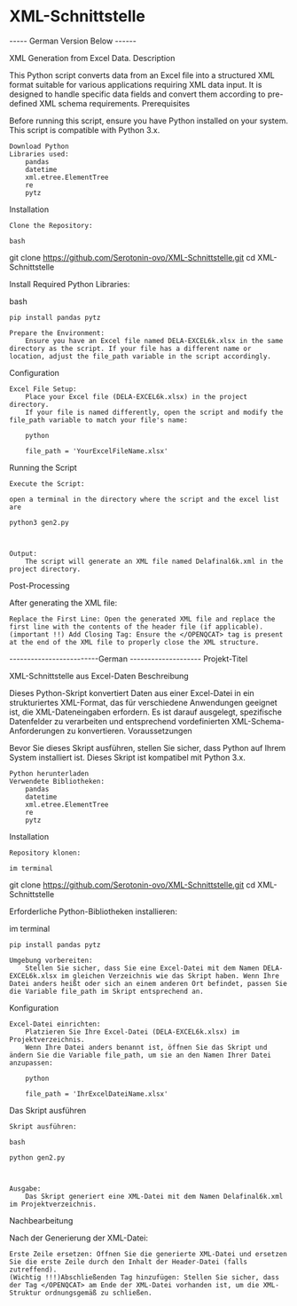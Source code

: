 # XML-Schnittstelle


 ----- German Version Below ------

XML Generation from Excel Data. 
Description

This Python script converts data from an Excel file into a structured XML format suitable for various applications requiring XML data input. It is designed to handle specific data fields and convert them according to pre-defined XML schema requirements.
Prerequisites

Before running this script, ensure you have Python installed on your system. This script is compatible with Python 3.x.

    Download Python
    Libraries used:
        pandas
        datetime
        xml.etree.ElementTree
        re
        pytz

Installation

    Clone the Repository:

    bash

git clone https://github.com/Serotonin-ovo/XML-Schnittstelle.git
cd XML-Schnittstelle

Install Required Python Libraries:

bash

    pip install pandas pytz

    Prepare the Environment:
        Ensure you have an Excel file named DELA-EXCEL6k.xlsx in the same directory as the script. If your file has a different name or location, adjust the file_path variable in the script accordingly.

Configuration

    Excel File Setup:
        Place your Excel file (DELA-EXCEL6k.xlsx) in the project directory.
        If your file is named differently, open the script and modify the file_path variable to match your file's name:

        python

        file_path = 'YourExcelFileName.xlsx'

Running the Script

    Execute the Script:

    open a terminal in the directory where the script and the excel list are

    python3 gen2.py

    

    Output:
        The script will generate an XML file named Delafinal6k.xml in the project directory.

Post-Processing

After generating the XML file:

    Replace the First Line: Open the generated XML file and replace the first line with the contents of the header file (if applicable).
    (important !!) Add Closing Tag: Ensure the </OPENQCAT> tag is present at the end of the XML file to properly close the XML structure.



-------------------------German --------------------
Projekt-Titel

XML-Schnittstelle aus Excel-Daten
Beschreibung

Dieses Python-Skript konvertiert Daten aus einer Excel-Datei in ein strukturiertes XML-Format, das für verschiedene Anwendungen geeignet ist, die XML-Dateneingaben erfordern. Es ist darauf ausgelegt, spezifische Datenfelder zu verarbeiten und entsprechend vordefinierten XML-Schema-Anforderungen zu konvertieren.
Voraussetzungen

Bevor Sie dieses Skript ausführen, stellen Sie sicher, dass Python auf Ihrem System installiert ist. Dieses Skript ist kompatibel mit Python 3.x.

    Python herunterladen
    Verwendete Bibliotheken:
        pandas
        datetime
        xml.etree.ElementTree
        re
        pytz

Installation

    Repository klonen:

    im terminal 

git clone https://github.com/Serotonin-ovo/XML-Schnittstelle.git
cd XML-Schnittstelle

Erforderliche Python-Bibliotheken installieren:

im terminal

    pip install pandas pytz

    Umgebung vorbereiten:
        Stellen Sie sicher, dass Sie eine Excel-Datei mit dem Namen DELA-EXCEL6k.xlsx im gleichen Verzeichnis wie das Skript haben. Wenn Ihre Datei anders heißt oder sich an einem anderen Ort befindet, passen Sie die Variable file_path im Skript entsprechend an.

Konfiguration

    Excel-Datei einrichten:
        Platzieren Sie Ihre Excel-Datei (DELA-EXCEL6k.xlsx) im Projektverzeichnis.
        Wenn Ihre Datei anders benannt ist, öffnen Sie das Skript und ändern Sie die Variable file_path, um sie an den Namen Ihrer Datei anzupassen:

        python

        file_path = 'IhrExcelDateiName.xlsx'

Das Skript ausführen

    Skript ausführen:

    bash

    python gen2.py

    

    Ausgabe:
        Das Skript generiert eine XML-Datei mit dem Namen Delafinal6k.xml im Projektverzeichnis.

Nachbearbeitung

Nach der Generierung der XML-Datei:

    Erste Zeile ersetzen: Öffnen Sie die generierte XML-Datei und ersetzen Sie die erste Zeile durch den Inhalt der Header-Datei (falls zutreffend).
    (Wichtig !!!)Abschließenden Tag hinzufügen: Stellen Sie sicher, dass der Tag </OPENQCAT> am Ende der XML-Datei vorhanden ist, um die XML-Struktur ordnungsgemäß zu schließen.



